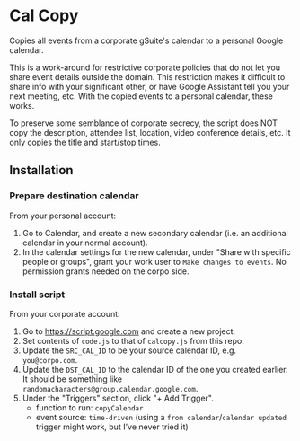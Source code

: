# Cal Copy

Copies all events from a corporate gSuite's calendar to a personal Google
calendar.

This is a work-around for restrictive corporate policies that do not let you
share event details outside the domain. This restriction makes it difficult to
share info with your significant other, or have Google Assistant tell you your
next meeting, etc. With the copied events to a personal calendar, these works.

To preserve some semblance of corporate secrecy, the script does NOT copy the
description, attendee list, location, video conference details, etc. It only
copies the title and start/stop times.

## Installation

### Prepare destination calendar

From your personal account:

1. Go to Calendar, and create a new secondary calendar (i.e. an additional
   calendar in your normal account).
2. In the calendar settings for the new calendar, under "Share with specific
   people or groups", grant your work user to `Make changes to events`. No
   permission grants needed on the corpo side.

### Install script

From your corporate account:

1. Go to <https://script.google.com> and create a new project.
2. Set contents of `code.js` to that of `calcopy.js` from this repo.
3. Update the `SRC_CAL_ID` to be your source calendar ID, e.g.
   `you@corpo.com`.
4. Update the `DST_CAL_ID` to the calendar ID of the one you created earlier.
   It should be something like `randomacharacters@group.calendar.google.com`.
5. Under the "Triggers" section, click "+ Add Trigger".
   * function to run: `copyCalendar`
   * event source: `time-driven` (using a `from calendar`/`calendar updated`
     trigger might work, but I've never tried it)

